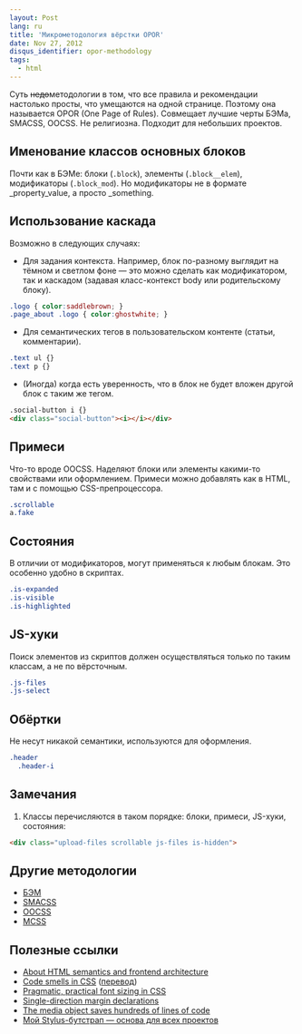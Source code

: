 ```yaml
---
layout: Post
lang: ru
title: 'Микрометодология вёрстки OPOR'
date: Nov 27, 2012
disqus_identifier: opor-methodology
tags:
  - html
---
```


Суть <del>недо</del>методологии в том, что все правила и рекомендации настолько просты, что умещаются на одной странице. Поэтому она называется OPOR (One Page of Rules). Совмещает лучшие черты БЭМа, SMACSS, OOCSS. Не религиозна. Подходит для небольших проектов.

## Именование классов основных блоков

Почти как в БЭМе: блоки (`.block`), элементы (`.block__elem`), модификаторы (`.block_mod`). Но модификаторы не в формате _property_value, а просто _something.

## Использование каскада

Возможно в следующих случаях:

* Для задания контекста. Например, блок по-разному выглядит на тёмном и светлом фоне — это можно сделать как модификатором, так и каскадом (задавая класс-контекст body или родительскому блоку).

```css
.logo { color:saddlebrown; }
.page_about .logo { color:ghostwhite; }
```

* Для семантических тегов в пользовательском контенте (статьи, комментарии).

```css
.text ul {}
.text p {}
```

* (Иногда) когда есть уверенность, что в блок не будет вложен другой блок с таким же тегом.

```html
.social-button i {}
<div class="social-button"><i></i></div>
```

## Примеси

Что-то вроде OOCSS. Наделяют блоки или элементы какими-то свойствами или оформлением. Примеси можно добавлять как в HTML, там и с помощью CSS-препроцессора.

```css
.scrollable
a.fake
```

## Состояния

В отличии от модификаторов, могут применяться к любым блокам. Это особенно удобно в скриптах.

```css
.is-expanded
.is-visible
.is-highlighted
```

## JS-хуки

Поиск элементов из скриптов должен осуществляться только по таким классам, а не по вёрсточным.

```css
.js-files
.js-select
```

## Обёртки

Не несут никакой семантики, используются для оформления.

```css
.header
  .header-i
```

## Замечания

1. Классы перечисляются в таком порядке: блоки, примеси, JS-хуки, состояния:

```html
<div class="upload-files scrollable js-files is-hidden">
```

## Другие методологии

* [БЭМ](https://ru.bem.info/)
* [SMACSS](https://smacss.com/)
* [OOCSS](https://www.smashingmagazine.com/2011/12/an-introduction-to-object-oriented-css-oocss/)
* [MCSS](https://github.com/operatino/MCSS)

## Полезные ссылки

* [About HTML semantics and frontend architecture](http://nicolasgallagher.com/about-html-semantics-front-end-architecture/)
* [Code smells in CSS](https://csswizardry.com/2012/11/code-smells-in-css/) ([перевод](http://www.beskrovnyy.com/verstka/kogda-css-kod-s-dushkom/))
* [Pragmatic, practical font sizing in CSS](https://csswizardry.com/2012/02/pragmatic-practical-font-sizing-in-css/)
* [Single-direction margin declarations](https://csswizardry.com/2012/06/single-direction-margin-declarations/)
* [The media object saves hundreds of lines of code](http://www.stubbornella.org/content/2010/06/25/the-media-object-saves-hundreds-of-lines-of-code/)
* [Мой Stylus-бутстрап — основа для всех проектов](https://github.com/tamiadev/tamia)
